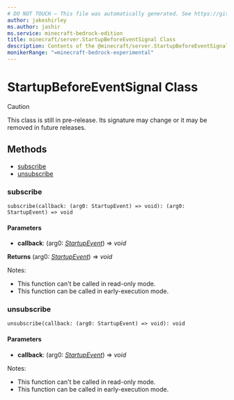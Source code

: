```yaml
---
# DO NOT TOUCH — This file was automatically generated. See https://github.com/mojang/minecraftapidocsgenerator to modify descriptions, examples, etc.
author: jakeshirley
ms.author: jashir
ms.service: minecraft-bedrock-edition
title: minecraft/server.StartupBeforeEventSignal Class
description: Contents of the @minecraft/server.StartupBeforeEventSignal class.
monikerRange: "=minecraft-bedrock-experimental"
---
```

# StartupBeforeEventSignal Class

> [!CAUTION]
> This class is still in pre-release.  Its signature may change or it may be removed in future releases.

## Methods
- [subscribe](#subscribe)
- [unsubscribe](#unsubscribe)

### **subscribe**
`
subscribe(callback: (arg0: StartupEvent) => void): (arg0: StartupEvent) => void
`

#### **Parameters**
- **callback**: (arg0: [*StartupEvent*](StartupEvent.md)) => *void*

**Returns** (arg0: [*StartupEvent*](StartupEvent.md)) => *void*
  
Notes:
- This function can't be called in read-only mode.
- This function can be called in early-execution mode.

### **unsubscribe**
`
unsubscribe(callback: (arg0: StartupEvent) => void): void
`

#### **Parameters**
- **callback**: (arg0: [*StartupEvent*](StartupEvent.md)) => *void*
  
Notes:
- This function can't be called in read-only mode.
- This function can be called in early-execution mode.
